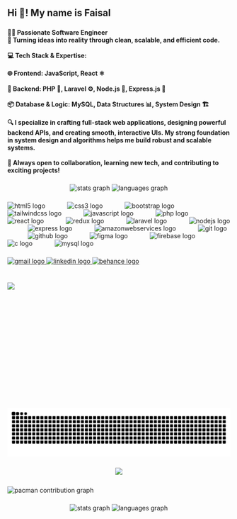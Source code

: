 <h2 align="left">Hi 👋! My name is  Faisal</h2>

###

<h4 align="left">👨‍💻 Passionate Software Engineer<br>🚀 Turning ideas into reality through clean, scalable, and efficient code.<br><br>💻 Tech Stack & Expertise:<br><br>🌐 Frontend: JavaScript, React ⚛️<br><br>🧠 Backend: PHP 🐘, Laravel ⚙️, Node.js 🌳, Express.js 🚂<br><br>📦 Database & Logic: MySQL, Data Structures 📊, System Design 🏗️<br><br>🔍 I specialize in crafting full-stack web applications, designing powerful backend APIs, and creating smooth, interactive UIs. My strong foundation in system design and algorithms helps me build robust and scalable systems.<br><br>🤝 Always open to collaboration, learning new tech, and contributing to exciting projects!</h4>

###

<div align="center">
  <img src="https://github-readme-stats.vercel.app/api?username=Faisal-Hafeez134&hide_title=false&hide_rank=false&show_icons=true&include_all_commits=true&count_private=true&disable_animations=false&theme=dracula&locale=en&hide_border=false" height="150" alt="stats graph"  />
  <img src="https://github-readme-stats.vercel.app/api/top-langs?username=Faisal-Hafeez134&locale=en&hide_title=false&layout=compact&card_width=320&langs_count=5&theme=dracula&hide_border=false" height="150" alt="languages graph"  />
</div>

###

<div align="left">
  <img src="https://skillicons.dev/icons?i=html" height="93" alt="html5 logo"  />
  <img width="42" />
  <img src="https://skillicons.dev/icons?i=css" height="93" alt="css3 logo"  />
  <img width="42" />
  <img src="https://skillicons.dev/icons?i=bootstrap" height="93" alt="bootstrap logo"  />
  <img width="42" />
  <img src="https://skillicons.dev/icons?i=tailwind" height="93" alt="tailwindcss logo"  />
  <img width="42" />
  <img src="https://skillicons.dev/icons?i=js" height="93" alt="javascript logo"  />
  <img width="42" />
  <img src="https://skillicons.dev/icons?i=php" height="93" alt="php logo"  />
  <img width="42" />
  <img src="https://skillicons.dev/icons?i=react" height="93" alt="react logo"  />
  <img width="42" />
  <img src="https://skillicons.dev/icons?i=redux" height="93" alt="redux logo"  />
  <img width="42" />
  <img src="https://skillicons.dev/icons?i=laravel" height="93" alt="laravel logo"  />
  <img width="42" />
  <img src="https://cdn.jsdelivr.net/gh/devicons/devicon/icons/nodejs/nodejs-original.svg" height="93" alt="nodejs logo"  />
  <img width="42" />
  <img src="https://skillicons.dev/icons?i=express" height="93" alt="express logo"  />
  <img width="42" />
  <img src="https://skillicons.dev/icons?i=aws" height="93" alt="amazonwebservices logo"  />
  <img width="42" />
  <img src="https://skillicons.dev/icons?i=git" height="93" alt="git logo"  />
  <img width="42" />
  <img src="https://skillicons.dev/icons?i=github" height="93" alt="github logo"  />
  <img width="42" />
  <img src="https://skillicons.dev/icons?i=figma" height="93" alt="figma logo"  />
  <img width="42" />
  <img src="https://skillicons.dev/icons?i=firebase" height="93" alt="firebase logo"  />
  <img width="42" />
  <img src="https://cdn.jsdelivr.net/gh/devicons/devicon/icons/c/c-original.svg" height="93" alt="c logo"  />
  <img width="42" />
  <img src="https://skillicons.dev/icons?i=mysql" height="93" alt="mysql logo"  />
</div>

###

<div align="left">
  <a href="faisal.as134@gmail.com" target="_blank">
    <img src="https://img.shields.io/static/v1?message=Gmail&logo=gmail&label=&color=D14836&logoColor=white&labelColor=&style=for-the-badge" height="35" alt="gmail logo"  />
  </a>
  <a href="https://www.linkedin.com/in/faisaluiux/" target="_blank">
    <img src="https://img.shields.io/static/v1?message=LinkedIn&logo=linkedin&label=&color=0077B5&logoColor=white&labelColor=&style=for-the-badge" height="35" alt="linkedin logo"  />
  </a>
  <a href="https://www.behance.net/Faisalhafeez_UIUX" target="_blank">
    <img src="https://img.shields.io/static/v1?message=Behance&logo=behance&label=&color=1769ff&logoColor=white&labelColor=&style=for-the-badge" height="35" alt="behance logo"  />
  </a>
</div>

###

<br clear="both">

<img align="left" height="282" src="https://media.tenor.com/DimzPZMypFcAAAAM/laptop.gif"  />

###

<br clear="both">

<img src="https://raw.githubusercontent.com/Faisal-Hafeez134/Faisal-Hafeez134/output/snake.svg" alt="Snake animation" />

###

<div align="center">
  <img src="https://profile-counter.glitch.me/Faisal-Hafeez134/count.svg?"  />
</div>

###

<picture>
  <source media="(prefers-color-scheme: dark)" srcset="https://raw.githubusercontent.com/Faisal-Hafeez134/Faisal-Hafeez134/output/pacman-contribution-graph-dark.svg">
  <source media="(prefers-color-scheme: light)" srcset="https://raw.githubusercontent.com/Faisal-Hafeez134/Faisal-Hafeez134/output/pacman-contribution-graph.svg">
  <img alt="pacman contribution graph" src="https://raw.githubusercontent.com/Faisal-Hafeez134/Faisal-Hafeez134/output/pacman-contribution-graph.svg">
</picture>

###

<div align="center">
  <img src="https://github-readme-stats.vercel.app/api?username=Faisal-Hafeez134&hide_title=false&hide_rank=false&show_icons=true&include_all_commits=true&count_private=true&disable_animations=false&theme=dracula&locale=en&hide_border=false&order=1" height="150" alt="stats graph"  />
  <img src="https://github-readme-stats.vercel.app/api/top-langs?username=Faisal-Hafeez134&locale=en&hide_title=false&layout=compact&card_width=320&langs_count=5&theme=dracula&hide_border=false&order=2" height="150" alt="languages graph"  />
</div>

###
